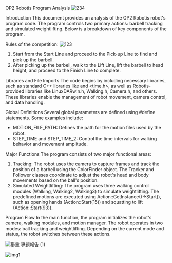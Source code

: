 OP2 Robotis Program Analysis
![234](https://github.com/user-attachments/assets/a684d473-66bb-4069-8275-af4a729e0c6b)

Introduction
This document provides an analysis of the OP2 Robotis robot's program code. The program controls two primary actions: barbell tracking and simulated weightlifting. Below is a breakdown of key components of the program.

Rules of the competition:
![123](https://github.com/user-attachments/assets/ffd9a109-cf4f-4db0-920f-df0cef3b0ecb)

1. Start from the Start Line and proceed to the Pick-up Line to find and pick up the barbell.
2. After picking up the barbell, walk to the Lift Line, lift the barbell to head height, and proceed to the Finish Line to complete.

Libraries and File Imports
The code begins by including necessary libraries, such as standard C++ libraries like <iostream> and <time.h>, as well as Robotis-provided libraries like LinuxDARwIn.h, Walking.h, Camera.h, and others. These libraries enable the management of robot movement, camera control, and data handling.

Global Definitions
Several global parameters are defined using #define statements. Some examples include:
- MOTION_FILE_PATH: Defines the path for the motion files used by the robot.
- STEP_TIME and STEP_TIME_2: Control the time intervals for walking behavior and movement amplitude.

Major Functions
The program consists of two major functional areas:
1. Tracking: The robot uses the camera to capture frames and track the position of a barbell using the ColorFinder object. The Tracker and Follower classes coordinate to adjust the robot's head and body movements based on the ball's position.
2. Simulated Weightlifting: The program uses three walking control modules (Walking, Walking2, Walking3) to simulate weightlifting. The predefined motions are executed using Action::GetInstance()->Start(), such as opening hands (Action::Start(15)) and squatting to lift (Action::Start(93)).

Program Flow
In the main function, the program initializes the robot's camera, walking modules, and motion manager. The robot operates in two modes: ball tracking and weightlifting. Depending on the current mode and status, the robot switches between these actions.

![舉重 專題報告 (1)](https://github.com/user-attachments/assets/bdc47880-0f7f-4ac7-9574-d5c377d56379)

![img1](https://github.com/user-attachments/assets/92a5c83b-0543-4de7-839d-5f3ba02187f8)

